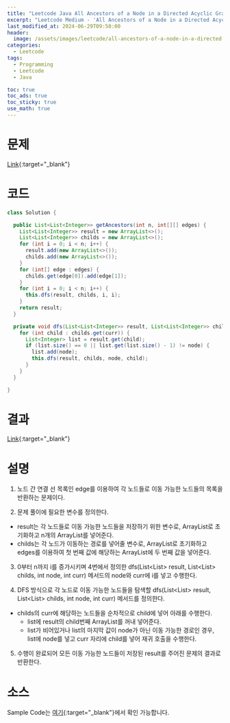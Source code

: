 ```yaml
---
title: "Leetcode Java All Ancestors of a Node in a Directed Acyclic Graph"
excerpt: "Leetcode Medium - 'All Ancestors of a Node in a Directed Acyclic Graph' 문제 Java 풀이"
last_modified_at: 2024-06-29T09:50:00
header:
  image: /assets/images/leetcode/all-ancestors-of-a-node-in-a-directed-acyclic-graph.png
categories:
  - Leetcode
tags:
  - Programming
  - Leetcode
  - Java

toc: true
toc_ads: true
toc_sticky: true
use_math: true
---
```

# 문제
[Link](https://leetcode.com/problems/all-ancestors-of-a-node-in-a-directed-acyclic-graph/){:target="_blank"}

# 코드
```java
class Solution {

  public List<List<Integer>> getAncestors(int n, int[][] edges) {
    List<List<Integer>> result = new ArrayList<>();
    List<List<Integer>> childs = new ArrayList<>();
    for (int i = 0; i < n; i++) {
      result.add(new ArrayList<>());
      childs.add(new ArrayList<>());
    }
    for (int[] edge : edges) {
      childs.get(edge[0]).add(edge[1]);
    }
    for (int i = 0; i < n; i++) {
      this.dfs(result, childs, i, i);
    }
    return result;
  }

  private void dfs(List<List<Integer>> result, List<List<Integer>> childs, int node, int curr) {
    for (int child : childs.get(curr)) {
      List<Integer> list = result.get(child);
      if (list.size() == 0 || list.get(list.size() - 1) != node) {
        list.add(node);
        this.dfs(result, childs, node, child);
      }
    }
  }

}
```

# 결과
[Link](https://leetcode.com/problems/maximum-total-importance-of-roads/submissions/1303004475/){:target="_blank"}

# 설명
1. 노드 간 연결 선 목록인 edge를 이용하여 각 노드들로 이동 가능한 노드들의 목록을 반환하는 문제이다.

2. 문제 풀이에 필요한 변수를 정의한다.
- result는 각 노드들로 이동 가능한 노드들을 저장하기 위한 변수로, ArrayList로 초기화하고 n개의 ArrayList를 넣어준다.
- childs는 각 노드가 이동하는 경로를 넣어줄 변수로, ArrayList로 초기화하고 edges를 이용하여 첫 번째 값에 해당하는 ArrayList에 두 번째 값을 넣어준다.

3. 0부터 n까지 i를 증가시키며 4번에서 정의한 dfs(List<List<Integer>> result, List<List<Integer>> childs, int node, int curr) 메서드의 node와 curr에 i를 넣고 수행한다.

4. DFS 방식으로 각 노드로 이동 가능한 노드들을 탐색할 dfs(List<List<Integer>> result, List<List<Integer>> childs, int node, int curr) 메서드를 정의한다.
- childs의 curr에 해당하는 노드들을 순차적으로 child에 넣어 아래를 수행한다.
  - list에 result의 child번째 ArrayList를 꺼내 넣어준다.
  - list가 비어있거나 list의 마지막 값이 node가 아닌 이동 가능한 경로인 경우, list에 node를 넣고 curr 자리에 child를 넣어 재귀 호출을 수행한다.

5. 수행이 완료되어 모든 이동 가능한 노드들이 저장된 result를 주어진 문제의 결과로 반환한다.

# 소스
Sample Code는 [여기](https://github.com/GracefulSoul/leetcode/blob/master/src/main/java/gracefulsoul/problems/AllAncestorsOfANodeInADirectedAcyclicGraph.java){:target="_blank"}에서 확인 가능합니다.